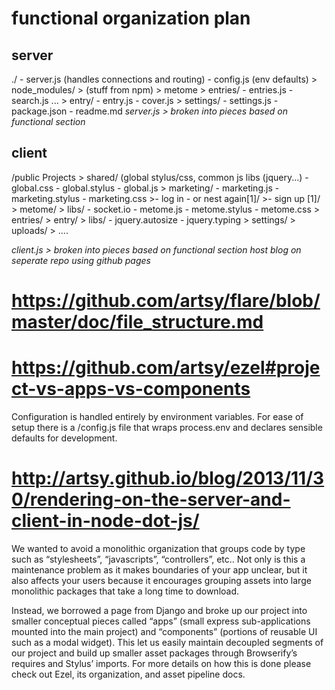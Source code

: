 # functional organization plan

## server
./
	- server.js (handles connections and routing)
	- config.js (env defaults)
	> node_modules/
		> (stuff from npm)
	> metome
		> entries/
			- entries.js
			- search.js ...
		> entry/
			- entry.js
			- cover.js
		> settings/
			- settings.js
	- package.json
	- readme.md
*server.js > broken into pieces based on functional section*

## client
/public
Projects
	> shared/ (global stylus/css, common js libs (jquery...)
		- global.css
		- global.stylus
		- global.js
	> marketing/
		- marketing.js
		- marketing.stylus
		- marketing.css
		>- log in - or nest again[1]/
		>- sign up [1]/
	> metome/
		> libs/
			- socket.io
		- metome.js
		- metome.stylus
		- metome.css
		> entries/
		> entry/
			> libs/
				- jquery.autosize
				- jquery.typing
		> settings/
		> uploads/
			> ....


*client.js > broken into pieces based on functional section*
*host blog on seperate repo using github pages*

# https://github.com/artsy/flare/blob/master/doc/file_structure.md

# https://github.com/artsy/ezel#project-vs-apps-vs-components
Configuration is handled entirely by environment variables. For ease of setup there is a /config.js file that wraps process.env and declares sensible defaults for development.

# http://artsy.github.io/blog/2013/11/30/rendering-on-the-server-and-client-in-node-dot-js/

We wanted to avoid a monolithic organization that groups code by type such as “stylesheets”, “javascripts”, “controllers”, etc.. Not only is this a maintenance problem as it makes boundaries of your app unclear, but it also affects your users because it encourages grouping assets into large monolithic packages that take a long time to download.

Instead, we borrowed a page from Django and broke up our project into smaller conceptual pieces called “apps” (small express sub-applications mounted into the main project) and “components” (portions of reusable UI such as a modal widget). This let us easily maintain decoupled segments of our project and build up smaller asset packages through Browserify’s requires and Stylus’ imports. For more details on how this is done please check out Ezel, its organization, and asset pipeline docs.

